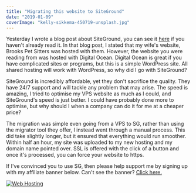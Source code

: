 ```yaml
---
title: "Migrating this website to SiteGround"
date: "2019-01-09"
coverImage: "kelly-sikkema-450719-unsplash.jpg"
---
```


Yesterday I wrote a blog post about SiteGround, you can see it [here](/blog/thinking-of-self-hosting-your-blog/) if you haven't already read it. In that blog post, I stated that my wife's website, Brooks Pet Sitters was hosted with them. However, the website you were reading from was hosted with Digital Ocean. Digital Ocean is great if you have complicated sites or programs, but this is a simple WordPress site. All shared hosting will work with WordPress, so why did I go with SiteGround?

SiteGround is incredibly affordable, yet they don't sacrifice the quality. They have 24/7 support and will tackle any problem that may arise. The speed is amazing, I tried to optimise my VPS website as much as I could, and SiteGround's speed is just better. I could have probably done more to optimise, but why should I when a company can do it for me at a cheaper price?

The migration was simple even going from a VPS to SG, rather than using the migrator tool they offer, I instead went through a manual process. This did take slightly longer, but it ensured that everything would run smoother. Within half an hour, my site was uploaded to my new hosting and my domain name pointed over. SSL is offered with the click of a button and once it's processed, you can force your website to https.

If I've convinced you to use SG, then please help support me by signing up with my affiliate banner below. Can't see the banner? [Click here.](https://www.siteground.com/web-hosting.htm?afbannercode=739810f958ab9e3745b56b4cc64f74d7)

[![Web Hosting](https://ua.siteground.co.uk/img/banners/general/comfort/pounds/468x60.gif)](https://www.siteground.com/web-hosting.htm?afbannercode=739810f958ab9e3745b56b4cc64f74d7)

